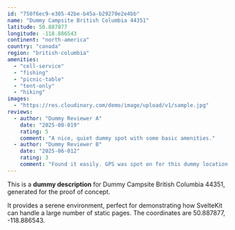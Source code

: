 ```yaml
---
id: "750f6ec9-e305-42be-b45a-b29270e2e4bb"
name: "Dummy Campsite British Columbia 44351"
latitude: 50.887877
longitude: -118.886543
continent: "north-america"
country: "canada"
region: "british-columbia"
amenities:
  - "cell-service"
  - "fishing"
  - "picnic-table"
  - "tent-only"
  - "hiking"
images:
  - "https://res.cloudinary.com/demo/image/upload/v1/sample.jpg"
reviews:
  - author: "Dummy Reviewer A"
    date: "2025-08-019"
    rating: 5
    comment: "A nice, quiet dummy spot with some basic amenities."
  - author: "Dummy Reviewer B"
    date: "2025-06-012"
    rating: 3
    comment: "Found it easily. GPS was spot on for this dummy location."
---
```


This is a **dummy description** for Dummy Campsite British Columbia 44351, generated for the proof of concept.

It provides a serene environment, perfect for demonstrating how SvelteKit can handle a large number of static pages. The coordinates are 50.887877, -118.886543.
